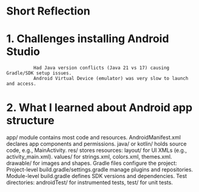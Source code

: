 # Short Reflection
# 1. Challenges installing Android Studio
              Had Java version conflicts (Java 21 vs 17) causing Gradle/SDK setup issues.
              Android Virtual Device (emulator) was very slow to launch and access.
# 2. What I learned about Android app structure
app/ module contains most code and resources.
AndroidManifest.xml declares app components and permissions.
java/ or kotlin/ holds source code, e.g., MainActivity.
res/ stores resources:
      layout/ for UI XMLs (e.g., activity_main.xml).
      values/ for strings.xml, colors.xml, themes.xml.
      drawable/ for images and shapes.
Gradle files configure the project:
      Project-level build.gradle/settings.gradle manage plugins and repositories.
      Module-level build.gradle defines SDK versions and dependencies.
Test directories: androidTest/ for instrumented tests, test/ for unit tests.
